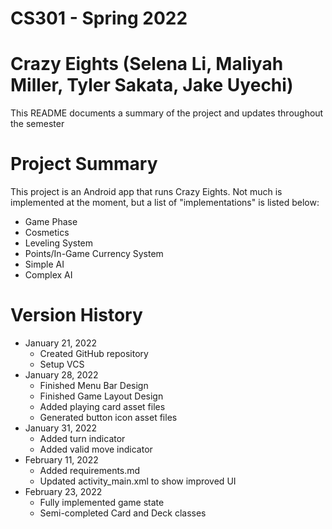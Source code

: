 # CS301 - Spring 2022
# Crazy Eights (Selena Li, Maliyah Miller, Tyler Sakata, Jake Uyechi)

This README documents a summary of the project and updates throughout the semester

# Project Summary
This project is an Android app that runs Crazy Eights. Not much is implemented at the moment, but a list of "implementations" is listed below:
- Game Phase
- Cosmetics
- Leveling System
- Points/In-Game Currency System
- Simple AI
- Complex AI

# Version History
- January 21, 2022
    - Created GitHub repository
    - Setup VCS
- January 28, 2022
    - Finished Menu Bar Design
    - Finished Game Layout Design
    - Added playing card asset files
    - Generated button icon asset files
- January 31, 2022
    - Added turn indicator
    - Added valid move indicator
- February 11, 2022
    - Added requirements.md
    - Updated activity_main.xml to show improved UI
- February 23, 2022
    - Fully implemented game state
    - Semi-completed Card and Deck classes
